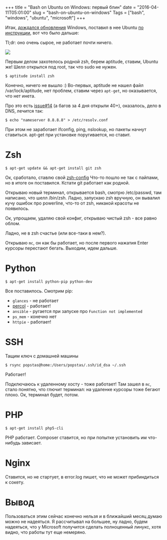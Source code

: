 +++
title = "Bash on Ubuntu on Windows: первый блин"
date = "2016-04-11T05:01:00"
slug = "bash-on-ubuntu-on-windows"
Tags = ["bash", "windows", "ubuntu", "microsoft"]
+++

Итак, [дождался обновления](/blog/2016/04/07/windows-ubuntu-bash-insider-update-not-available/) Windows, поставил в нее Ubuntu [по инструкции](http://blog.zacorp.ru/main/kak-vklyuchit-podderzhku-ubuntu-v-windows-10/), вот что было дальше:

Tl;dr: оно очень сырое, не работает почти ничего.

<img itemprop="image" src="/images/2016-04/windows-ubuntu-bash.png" />

<!--more -->
Первым делом захотелось родной zsh, берем aptitude, ставим, Ubuntu же!
Шелл открылся под root, так что sudo не нужен.

```
$ aptitude install zsh
```

Конечно, ничего не вышло :) Во-первых, aptitude не нашел файл /var/lock/aptitude,
нет проблем, ставим через `apt-get`, но оказывается, что нет инета.

Про это есть [issue#14](https://github.com/Microsoft/CommandLine-Documentation/issues/14) (а багов за 4 дня открыли 40+), оказалось, дело в DNS, лечится так:

```
$ echo "nameserver 8.8.8.8" > /etc/resolv.conf
```

При этом не заработает ifconfig, ping, nslookup, но пакеты начнут ставиться.
apt-get при установке поругивается, но ставит.


# Zsh
```
$ apt-get update && apt-get install git zsh
```

Ок, сработало, ставлю свой [zsh-config](https://github.com/popstas/zsh-config)
Что-то пошло не так с пайпами, но в итоге он поставился. Кстати git работает как родной.

Открываю новый терминал, открывается bash, смотрю /etc/passwd, там написано, что
шелл /bin/zsh. Ладно, запускаю zsh вручную, он вывалил кучу ошибок про powerline,
что-то от zsh, никакой красоты не появилось.

Ок, упрощаем, удаляю свой конфиг, открываю чистый zsh - все равно облом.

Ладно, не в zsh счастье (или все-таки в нем?).

Открываю `mc`, он как бы работает, но после первого нажатия Enter курсоры перестают бегать.
Выходим, идем дальше.


# Python

```
$ apt-get install python-pip python-dev
```

Все поставилось.
Смотрим pip:

- `glances` - не работает
- [percol](/blog/2015/12/10/interactive-bash-history-with-search/) - работает!
- `ansible` - ругается при запуске про `Function not implemented`
- `ps_mem` - конечно нет
- `httpie` - работает!


# SSH
Тащим ключ с домашней машины

```
$ rsync popstas@home:/Users/popstas/.ssh/id_dsa ~/.ssh
```

Работает!

Подключаюсь к удаленному хосту - тоже работает!
Там зашел в `mc`, стало понятно, что глючит терминал: на удаленке курсоры тоже бегают плохо.
Ок, терминал будет, потом.


# PHP

```
$ apt-get install php5-cli
```

PHP работает.
Composer ставится, но при попытке установить им что-нибудь зависает.


# Nginx
Ставится, но не стартует, в error.log пишет, что не может прибиндиться к сокету.


# Вывод
Пользоваться этим сейчас конечно нельзя и в ближайший месяц думаю можно не надеяться.
Я рассчитывал на большее, ну ладно, будем надеяться, что у Microsoft получится сделать
полноценный линукс, хотя видно, что работы тут еще немеряно.
